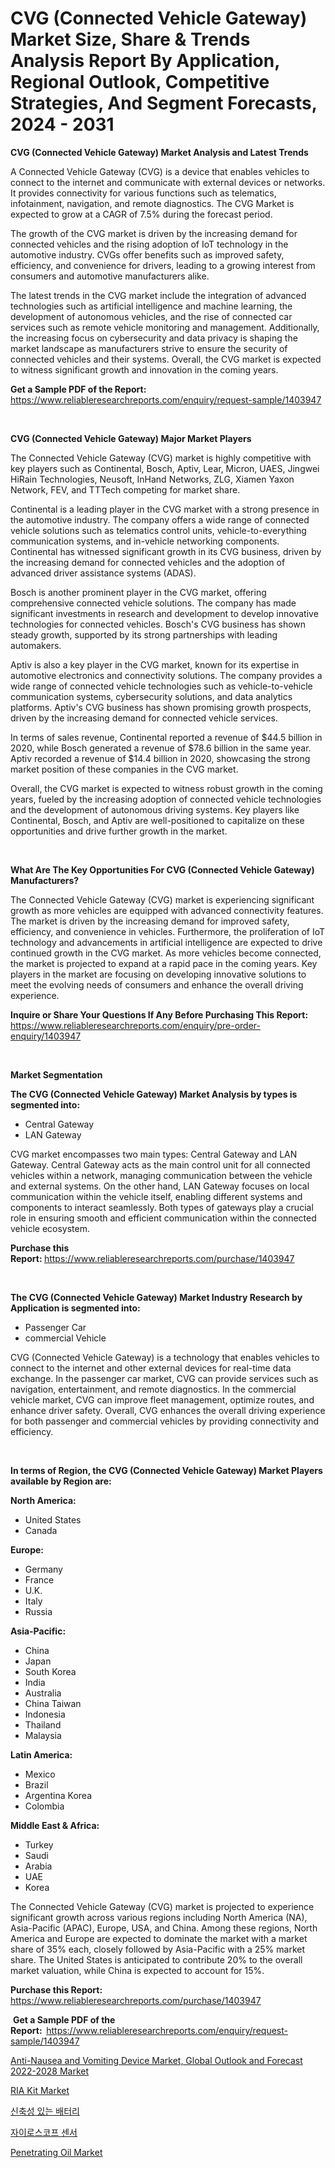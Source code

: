 <p><h1>CVG (Connected Vehicle Gateway) Market Size, Share & Trends Analysis Report By Application, Regional Outlook, Competitive Strategies, And Segment Forecasts, 2024 - 2031</h1></p><p><strong>CVG (Connected Vehicle Gateway) Market Analysis and Latest Trends</strong></p>
<p><p>A Connected Vehicle Gateway (CVG) is a device that enables vehicles to connect to the internet and communicate with external devices or networks. It provides connectivity for various functions such as telematics, infotainment, navigation, and remote diagnostics. The CVG Market is expected to grow at a CAGR of 7.5% during the forecast period.</p><p>The growth of the CVG market is driven by the increasing demand for connected vehicles and the rising adoption of IoT technology in the automotive industry. CVGs offer benefits such as improved safety, efficiency, and convenience for drivers, leading to a growing interest from consumers and automotive manufacturers alike.</p><p>The latest trends in the CVG market include the integration of advanced technologies such as artificial intelligence and machine learning, the development of autonomous vehicles, and the rise of connected car services such as remote vehicle monitoring and management. Additionally, the increasing focus on cybersecurity and data privacy is shaping the market landscape as manufacturers strive to ensure the security of connected vehicles and their systems. Overall, the CVG market is expected to witness significant growth and innovation in the coming years.</p></p>
<p><strong>Get a Sample PDF of the Report:&nbsp;</strong> <a href="https://www.reliableresearchreports.com/enquiry/request-sample/1403947">https://www.reliableresearchreports.com/enquiry/request-sample/1403947</a></p>
<p>&nbsp;</p>
<p><strong>CVG (Connected Vehicle Gateway) Major Market Players</strong></p>
<p><p>The Connected Vehicle Gateway (CVG) market is highly competitive with key players such as Continental, Bosch, Aptiv, Lear, Micron, UAES, Jingwei HiRain Technologies, Neusoft, InHand Networks, ZLG, Xiamen Yaxon Network, FEV, and TTTech competing for market share. </p><p>Continental is a leading player in the CVG market with a strong presence in the automotive industry. The company offers a wide range of connected vehicle solutions such as telematics control units, vehicle-to-everything communication systems, and in-vehicle networking components. Continental has witnessed significant growth in its CVG business, driven by the increasing demand for connected vehicles and the adoption of advanced driver assistance systems (ADAS).</p><p>Bosch is another prominent player in the CVG market, offering comprehensive connected vehicle solutions. The company has made significant investments in research and development to develop innovative technologies for connected vehicles. Bosch's CVG business has shown steady growth, supported by its strong partnerships with leading automakers.</p><p>Aptiv is also a key player in the CVG market, known for its expertise in automotive electronics and connectivity solutions. The company provides a wide range of connected vehicle technologies such as vehicle-to-vehicle communication systems, cybersecurity solutions, and data analytics platforms. Aptiv's CVG business has shown promising growth prospects, driven by the increasing demand for connected vehicle services.</p><p>In terms of sales revenue, Continental reported a revenue of $44.5 billion in 2020, while Bosch generated a revenue of $78.6 billion in the same year. Aptiv recorded a revenue of $14.4 billion in 2020, showcasing the strong market position of these companies in the CVG market. </p><p>Overall, the CVG market is expected to witness robust growth in the coming years, fueled by the increasing adoption of connected vehicle technologies and the development of autonomous driving systems. Key players like Continental, Bosch, and Aptiv are well-positioned to capitalize on these opportunities and drive further growth in the market.</p></p>
<p>&nbsp;</p>
<p><strong>What Are The Key Opportunities For CVG (Connected Vehicle Gateway) Manufacturers?</strong></p>
<p><p>The Connected Vehicle Gateway (CVG) market is experiencing significant growth as more vehicles are equipped with advanced connectivity features. The market is driven by the increasing demand for improved safety, efficiency, and convenience in vehicles. Furthermore, the proliferation of IoT technology and advancements in artificial intelligence are expected to drive continued growth in the CVG market. As more vehicles become connected, the market is projected to expand at a rapid pace in the coming years. Key players in the market are focusing on developing innovative solutions to meet the evolving needs of consumers and enhance the overall driving experience.</p></p>
<p><strong>Inquire or Share Your Questions If Any Before Purchasing This Report:</strong> <a href="https://www.reliableresearchreports.com/enquiry/pre-order-enquiry/1403947">https://www.reliableresearchreports.com/enquiry/pre-order-enquiry/1403947</a></p>
<p>&nbsp;</p>
<p><strong>Market Segmentation</strong></p>
<p><strong>The CVG (Connected Vehicle Gateway) Market Analysis by types is segmented into:</strong></p>
<p><ul><li>Central Gateway</li><li>LAN Gateway</li></ul></p>
<p><p>CVG market encompasses two main types: Central Gateway and LAN Gateway. Central Gateway acts as the main control unit for all connected vehicles within a network, managing communication between the vehicle and external systems. On the other hand, LAN Gateway focuses on local communication within the vehicle itself, enabling different systems and components to interact seamlessly. Both types of gateways play a crucial role in ensuring smooth and efficient communication within the connected vehicle ecosystem.</p></p>
<p><strong>Purchase this Report:&nbsp;</strong><a href="https://www.reliableresearchreports.com/purchase/1403947">https://www.reliableresearchreports.com/purchase/1403947</a></p>
<p>&nbsp;</p>
<p><strong>The CVG (Connected Vehicle Gateway) Market Industry Research by Application is segmented into:</strong></p>
<p><ul><li>Passenger Car</li><li>commercial Vehicle</li></ul></p>
<p><p>CVG (Connected Vehicle Gateway) is a technology that enables vehicles to connect to the internet and other external devices for real-time data exchange. In the passenger car market, CVG can provide services such as navigation, entertainment, and remote diagnostics. In the commercial vehicle market, CVG can improve fleet management, optimize routes, and enhance driver safety. Overall, CVG enhances the overall driving experience for both passenger and commercial vehicles by providing connectivity and efficiency.</p></p>
<p>&nbsp;</p>
<p><strong>In terms of Region, the CVG (Connected Vehicle Gateway) Market Players available by Region are:</strong></p>
<p>
    <p> <strong> North America: </strong>
        <ul>
            <li>United States</li>
            <li>Canada</li>
        </ul>
        </p> 
    <p> <strong> Europe: </strong>
        <ul>
            <li>Germany</li>
            <li>France</li>
            <li>U.K.</li>
            <li>Italy</li>
            <li>Russia</li>
        </ul>
        </p> 
    <p> <strong> Asia-Pacific: </strong>
        <ul>
            <li>China</li>
            <li>Japan</li>
            <li>South Korea</li>
            <li>India</li>
            <li>Australia</li>
            <li>China Taiwan</li>
            <li>Indonesia</li>
            <li>Thailand</li>
            <li>Malaysia</li>
        </ul>
        </p> 
    <p> <strong> Latin America: </strong>
        <ul>
            <li>Mexico</li>
            <li>Brazil</li>
            <li>Argentina Korea</li>
            <li>Colombia</li>
        </ul>
        </p> 
    <p> <strong> Middle East & Africa: </strong>
        <ul>
            <li>Turkey</li>
            <li>Saudi</li>
            <li>Arabia</li>
            <li>UAE</li>
            <li>Korea</li>
        </ul>
    </p>
    </p>
<p><p>The Connected Vehicle Gateway (CVG) market is projected to experience significant growth across various regions including North America (NA), Asia-Pacific (APAC), Europe, USA, and China. Among these regions, North America and Europe are expected to dominate the market with a market share of 35% each, closely followed by Asia-Pacific with a 25% market share. The United States is anticipated to contribute 20% to the overall market valuation, while China is expected to account for 15%.</p></p>
<p><strong>Purchase this Report: </strong><a href="https://www.reliableresearchreports.com/purchase/1403947">https://www.reliableresearchreports.com/purchase/1403947</a></p>
<p>&nbsp;<strong>Get a Sample PDF of the Report:&nbsp;&nbsp;</strong><a href="https://www.reliableresearchreports.com/enquiry/request-sample/1403947">https://www.reliableresearchreports.com/enquiry/request-sample/1403947</a></p>
<p><strong></strong></p>
<p><p><a href="https://gamy-alyssum-396.notion.site/Anti-Nausea-and-Vomiting-Device-Market-Global-Outlook-and-Forecast-2022-2028-Market-Research-Report-72af1ee1e9f942c6925c807d5cc8013c">Anti-Nausea and Vomiting Device Market, Global Outlook and Forecast 2022-2028 Market</a></p><p><a href="https://view.publitas.com/reportprime-1/ria-kit-market-share-market-new-trends-analysis-report-by-type-by-application-by-end-use-by-region-and-segment-forecasts-2024-2031/">RIA Kit Market</a></p><p><a href="https://medium.com/@dolphinka10/%EC%8B%A0%EC%B6%95%EC%84%B1-%EC%9E%88%EB%8A%94-%EB%B0%B0%ED%84%B0%EB%A6%AC-%EC%8B%9C%EC%9E%A5-%EC%A1%B0%EC%82%AC-%EB%B3%B4%EA%B3%A0%EC%84%9C-%EA%B7%B8-%EC%97%AD%EC%82%AC-%EB%B0%8F-2024%EB%85%84%EB%B6%80%ED%84%B0-2031%EB%85%84%EA%B9%8C%EC%A7%80%EC%9D%98-%EC%98%88%EC%B8%A1-60b8e76dc9af">신축성 있는 배터리</a></p><p><a href="https://medium.com/@dolphinka10/%EC%9E%90%EC%9D%B4%EB%A1%9C%EC%8A%A4%EC%BD%94%ED%94%84-%EC%84%BC%EC%84%9C-%EC%8B%9C%EC%9E%A5-%EC%A0%84%EB%A7%9D-%EC%82%B0%EC%97%85-%EA%B0%9C%EC%9A%94-%EB%B0%8F-%EC%98%88%EC%B8%A1-2024%EB%85%84%EB%B6%80%ED%84%B0-2031%EB%85%84%EA%B9%8C%EC%A7%80-78d90b545d4c">자이로스코프 센서</a></p><p><a href="https://view.publitas.com/reportprime-1/penetrating-oil-market-size-global-industry-overview-market-segmentation-and-forecast-2024-to-2031/">Penetrating Oil Market</a></p></p>